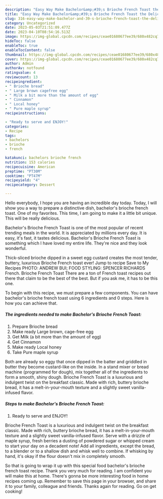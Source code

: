 ```yaml
---
description: "Easy Way Make Bachelor&amp;#39;s Brioche French Toast the Delicious}"
title: "Easy Way Make Bachelor&amp;#39;s Brioche French Toast the Delicious}"
slug: 316-easy-way-make-bachelor-and-39-s-brioche-french-toast-the-delicious
category: Uncategorized
date: 2023-05-03T21:51:09.477Z
date: 2023-04-10T08:54:16.513Z
image: https://img-global.cpcdn.com/recipes/ceae01680677ee39/680x482cq70/bachelors-brioche-french-toast-recipe-main-photo.jpg
hideToc: false
enableToc: true
enableTocContent: false
thumbnail: https://img-global.cpcdn.com/recipes/ceae01680677ee39/680x482cq70/bachelors-brioche-french-toast-recipe-main-photo.jpg
cover: https://img-global.cpcdn.com/recipes/ceae01680677ee39/680x482cq70/bachelors-brioche-french-toast-recipe-main-photo.jpg
author: Admin
authorAv: notfound
ratingvalue: 4
reviewcount: 13
recipeingredient:
- " Brioche bread"
- " Large brown cagefree egg"
- " Milk a bit more than the amount of egg"
- " Cinnamon"
- " Local honey"
- " Pure maple syrup"
recipeinstructions:

- "Ready to serve and ENJOY!"
categories:
- Recipe
tags:
- bachelors
- brioche
- french

katakunci: bachelors brioche french 
nutrition: 153 calories
recipecuisine: American
preptime: "PT30M"
cooktime: "PT47M"
recipeyield: "4"
recipecategory: Dessert

---
```



Hello everybody, I hope you are having an incredible day today. Today, I will show you a way to prepare a distinctive dish, bachelor&#39;s brioche french toast. One of my favorites. This time, I am going to make it a little bit unique. This will be really delicious.

Bachelor&#39;s Brioche French Toast is one of the most popular of recent trending meals in the world. It is appreciated by millions every day. It is easy, it's fast, it tastes delicious. Bachelor&#39;s Brioche French Toast is something which I have loved my entire life. They're nice and they look wonderful.

Thick-sliced brioche dipped in a sweet egg custard creates the most tender, buttery, luxurious Brioche French toast ever! Jump to recipe Save to My Recipes PHOTO: ANDREW BUI; FOOD STYLING: SPENCER RICHARDS French. Brioche French Toast There are a ton of French toast recipes out there that claim to be the best of the best. But if you ask me, it has to be this one.


To begin with this recipe, we must prepare a few components. You can have bachelor&#39;s brioche french toast using 6 ingredients and 0 steps. Here is how you can achieve that.

<!--inarticleads1-->

##### The ingredients needed to make Bachelor&#39;s Brioche French Toast:

1. Prepare  Brioche bread
1. Make ready  Large brown, cage-free egg
1. Get  Milk (a bit more than the amount of egg)
1. Get  Cinnamon
1. Make ready  Local honey
1. Take  Pure maple syrup


Both are already so eggy that once dipped in the batter and griddled in butter they become custard-like on the inside. In a stand mixer or bread machine (programmed for dough), mix together all of the ingredients to form a smooth, shiny dough. Brioche French Toast is a luxurious and indulgent twist on the breakfast classic. Made with rich, buttery brioche bread, it has a melt-in-your-mouth texture and a slightly sweet vanilla-infused flavor. 

<!--inarticleads2-->

##### Steps to make Bachelor&#39;s Brioche French Toast:


1. Ready to serve and ENJOY!

Brioche French Toast is a luxurious and indulgent twist on the breakfast classic. Made with rich, buttery brioche bread, it has a melt-in-your-mouth texture and a slightly sweet vanilla-infused flavor. Serve with a drizzle of maple syrup, fresh berries a dusting of powdered sugar or whipped cream to start your day on a decadent note! Add all ingredients, except the bread, to a blender or to a shallow dish and whisk well to combine. If whisking by hand, it&#39;s okay if the flour doesn&#39;t mix in completely smooth. 

So that is going to wrap it up with this special food bachelor&#39;s brioche french toast recipe. Thank you very much for reading. I am confident you will make this at home. There's gonna be more interesting food in home recipes coming up. Remember to save this page in your browser, and share it to your family, colleague and friends. Thanks again for reading. Go on get cooking!
